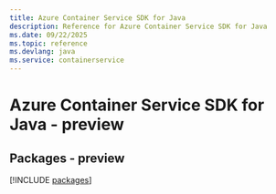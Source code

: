 ```yaml
---
title: Azure Container Service SDK for Java
description: Reference for Azure Container Service SDK for Java
ms.date: 09/22/2025
ms.topic: reference
ms.devlang: java
ms.service: containerservice
---
```

# Azure Container Service SDK for Java - preview
## Packages - preview
[!INCLUDE [packages](container-service-index.md)]